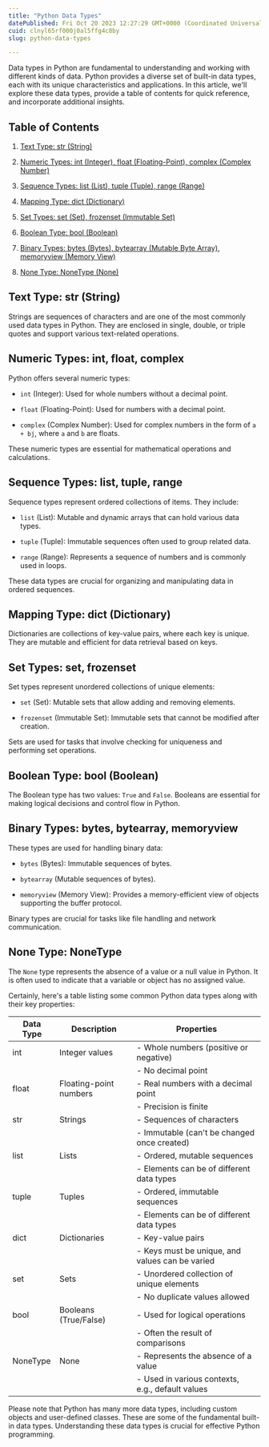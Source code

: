 ```yaml
---
title: "Python Data Types"
datePublished: Fri Oct 20 2023 12:27:29 GMT+0000 (Coordinated Universal Time)
cuid: clnyl65rf000j0al5ffg4c8by
slug: python-data-types

---
```


Data types in Python are fundamental to understanding and working with different kinds of data. Python provides a diverse set of built-in data types, each with its unique characteristics and applications. In this article, we'll explore these data types, provide a table of contents for quick reference, and incorporate additional insights.

## Table of Contents

1. [Text Type: str (String)](#text-type-str-string)
    
2. [Numeric Types: int (Integer), float (Floating-Point), complex (Complex Number)](#numeric-types-int-integer-float-floating-point-complex-complex-number)
    
3. [Sequence Types: list (List), tuple (Tuple), range (Range)](#sequence-types-list-list-tuple-tuple-range-range)
    
4. [Mapping Type: dict (Dictionary)](#mapping-type-dict-dictionary)
    
5. [Set Types: set (Set), frozenset (Immutable Set)](#set-types-set-set-frozenset-immutable-set)
    
6. [Boolean Type: bool (Boolean)](#boolean-type-bool-boolean)
    
7. [Binary Types: bytes (Bytes), bytearray (Mutable Byte Array), memoryview (Memory View)](#binary-types-bytes-bytes-bytearray-mutable-byte-array-memoryview-memory-view)
    
8. [None Type: NoneType (None)](#none-type-nonetype-none)
    

## Text Type: str (String)

Strings are sequences of characters and are one of the most commonly used data types in Python. They are enclosed in single, double, or triple quotes and support various text-related operations.

## Numeric Types: int, float, complex

Python offers several numeric types:

* `int` (Integer): Used for whole numbers without a decimal point.
    
* `float` (Floating-Point): Used for numbers with a decimal point.
    
* `complex` (Complex Number): Used for complex numbers in the form of `a + bj`, where `a` and `b` are floats.
    

These numeric types are essential for mathematical operations and calculations.

## Sequence Types: list, tuple, range

Sequence types represent ordered collections of items. They include:

* `list` (List): Mutable and dynamic arrays that can hold various data types.
    
* `tuple` (Tuple): Immutable sequences often used to group related data.
    
* `range` (Range): Represents a sequence of numbers and is commonly used in loops.
    

These data types are crucial for organizing and manipulating data in ordered sequences.

## Mapping Type: dict (Dictionary)

Dictionaries are collections of key-value pairs, where each key is unique. They are mutable and efficient for data retrieval based on keys.

## Set Types: set, frozenset

Set types represent unordered collections of unique elements:

* `set` (Set): Mutable sets that allow adding and removing elements.
    
* `frozenset` (Immutable Set): Immutable sets that cannot be modified after creation.
    

Sets are used for tasks that involve checking for uniqueness and performing set operations.

## Boolean Type: bool (Boolean)

The Boolean type has two values: `True` and `False`. Booleans are essential for making logical decisions and control flow in Python.

## Binary Types: bytes, bytearray, memoryview

These types are used for handling binary data:

* `bytes` (Bytes): Immutable sequences of bytes.
    
* `bytearray` (Mutable sequences of bytes).
    
* `memoryview` (Memory View): Provides a memory-efficient view of objects supporting the buffer protocol.
    

Binary types are crucial for tasks like file handling and network communication.

## None Type: NoneType

The `None` type represents the absence of a value or a null value in Python. It is often used to indicate that a variable or object has no assigned value.

Certainly, here's a table listing some common Python data types along with their key properties:

| Data Type | Description | Properties |
| --- | --- | --- |
| int | Integer values | \- Whole numbers (positive or negative) |
|  |  | \- No decimal point |
| float | Floating-point numbers | \- Real numbers with a decimal point |
|  |  | \- Precision is finite |
| str | Strings | \- Sequences of characters |
|  |  | \- Immutable (can't be changed once created) |
| list | Lists | \- Ordered, mutable sequences |
|  |  | \- Elements can be of different data types |
| tuple | Tuples | \- Ordered, immutable sequences |
|  |  | \- Elements can be of different data types |
| dict | Dictionaries | \- Key-value pairs |
|  |  | \- Keys must be unique, and values can be varied |
| set | Sets | \- Unordered collection of unique elements |
|  |  | \- No duplicate values allowed |
| bool | Booleans (True/False) | \- Used for logical operations |
|  |  | \- Often the result of comparisons |
| NoneType | None | \- Represents the absence of a value |
|  |  | \- Used in various contexts, e.g., default values |

Please note that Python has many more data types, including custom objects and user-defined classes. These are some of the fundamental built-in data types. Understanding these data types is crucial for effective Python programming.